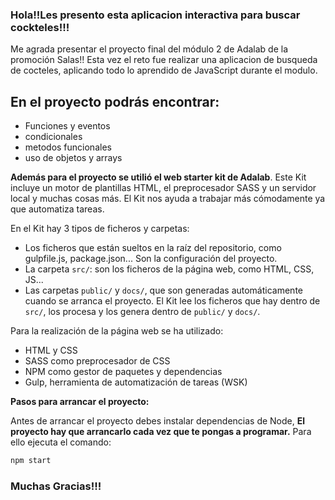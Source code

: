 
 
###  Hola!!Les presento esta aplicacion interactiva para buscar cockteles!!!

 Me agrada presentar el proyecto final del módulo 2 de Adalab de la promoción Salas!! Esta vez el reto fue realizar una aplicacion de busqueda de cocteles, aplicando todo lo aprendido de JavaScript durante el modulo.


## En el proyecto podrás encontrar:

- Funciones y eventos
- condicionales
- metodos funcionales
- uso de objetos y arrays

**Además para el proyecto se utilió el web starter kit de Adalab**. Este Kit incluye un motor de plantillas HTML, el preprocesador SASS y un servidor local y muchas cosas más. El Kit nos ayuda a trabajar más cómodamente ya que automatiza tareas. 

En el Kit hay 3 tipos de ficheros y carpetas:

- Los ficheros que están sueltos en la raíz del repositorio, como gulpfile.js, package.json... Son la configuración del proyecto.
- La carpeta `src/`: son los ficheros de la página web, como HTML, CSS, JS...
- Las carpetas `public/` y `docs/`, que son generadas automáticamente cuando se arranca el proyecto. El Kit lee los ficheros que hay dentro de `src/`, los procesa y los genera dentro de `public/` y `docs/`.

Para la realización de la página web se ha utilizado:
* HTML y CSS 
* SASS como preprocesador de CSS 
* NPM como gestor de paquetes y dependencias 
* Gulp, herramienta de automatización de tareas (WSK)


**Pasos para arrancar el proyecto:**

Antes de arrancar el proyecto debes instalar dependencias de Node, **El proyecto hay que arrancarlo cada vez que te pongas a programar.** Para ello ejecuta el comando:

```bash
npm start
```

###  **Muchas Gracias!!!**

